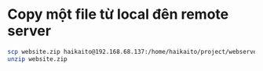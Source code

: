 # Copy một file từ local đên remote server
```bash
scp website.zip haikaito@192.168.68.137:/home/haikaito/project/webserver/website.zip
unzip website.zip
```